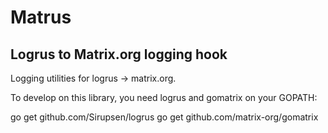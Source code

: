 # Matrus
## Logrus to Matrix.org logging hook

Logging utilities for logrus -> matrix.org.

To develop on this library, you need logrus and gomatrix on your GOPATH:

go get github.com/Sirupsen/logrus
go get github.com/matrix-org/gomatrix
